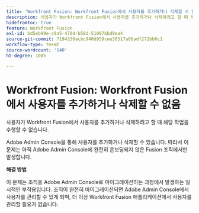 ```yaml
---
title: 'Workfront Fusion: Workfront Fusion에서 사용자를 추가하거나 삭제할 수 없음'
description: 사용자가 Workfront Fusion에서 사용자를 추가하거나 삭제하려고 할 때 해당 작업을 수행할 수 없습니다.
hidefromtoc: true
feature: Workfront Fusion
exl-id: bd5eb99e-c9a5-470d-b58d-51097bbd9ea4
source-git-commit: 7194330acbc940d959cee30517a06adf272bb6c1
workflow-type: tm+mt
source-wordcount: '140'
ht-degree: 100%

---
```


# Workfront Fusion: Workfront Fusion에서 사용자를 추가하거나 삭제할 수 없음

사용자가 Workfront Fusion에서 사용자를 추가하거나 삭제하려고 할 때 해당 작업을 수행할 수 없습니다.

Adobe Admin Console을 통해 사용자를 추가하거나 삭제할 수 있습니다. 따라서 이 문제는 아직 Adobe Admin Console에 완전히 온보딩되지 않은 Fusion 조직에서만 발생합니다.

**해결 방법**

이 문제는 조직을 Adobe Admin Console로 마이그레이션하는 과정에서 발생하는 일시적인 부작용입니다. 조직이 완전히 마이그레이션되면 Adobe Admin Console에서 사용자를 관리할 수 있게 되며, 더 이상 Workfront Fusion 애플리케이션에서 사용자를 관리할 필요가 없습니다.

<!--_First reported on June 1, 2024._ -->
